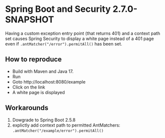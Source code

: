 # Spring Boot and Security 2.7.0-SNAPSHOT

Having a custom exception entry point (that returns 401) and a context path set causes Spring Security to
display a white page instead of a 401 page even if `.antMatcher("/error").permitAll()` has been set.

## How to reproduce

* Build with Maven and Java 17.
* Run
* Goto http://localhost:8080/example
* Click on the link
* A white page is displayed

## Workarounds
1. Dowgrade to Spring Boot 2.5.8
2. explictly add context path to permitted AntMatchers: `.antMatcher("/example/error").permitAll()`

